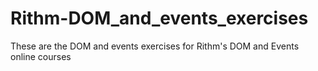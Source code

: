 # Rithm-DOM_and_events_exercises
These are the DOM and events exercises for Rithm's DOM and Events online courses
